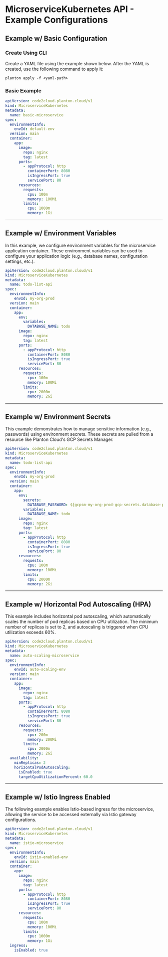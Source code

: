 # MicroserviceKubernetes API - Example Configurations

## Example w/ Basic Configuration

### Create Using CLI

Create a YAML file using the example shown below. After the YAML is created, use the following command to apply it:

```shell
planton apply -f <yaml-path>
```

### Basic Example

```yaml
apiVersion: code2cloud.planton.cloud/v1
kind: MicroserviceKubernetes
metadata:
  name: basic-microservice
spec:
  environmentInfo:
    envId: default-env
  version: main
  container:
    app:
      image:
        repo: nginx
        tag: latest
      ports:
        - appProtocol: http
          containerPort: 8080
          isIngressPort: true
          servicePort: 80
      resources:
        requests:
          cpu: 100m
          memory: 100Mi
        limits:
          cpu: 1000m
          memory: 1Gi
```

---

## Example w/ Environment Variables

In this example, we configure environment variables for the microservice application container. These environment variables can be used to configure your application logic (e.g., database names, configuration settings, etc.).

```yaml
apiVersion: code2cloud.planton.cloud/v1
kind: MicroserviceKubernetes
metadata:
  name: todo-list-api
spec:
  environmentInfo:
    envId: my-org-prod
  version: main
  container:
    app:
      env:
        variables:
          DATABASE_NAME: todo
      image:
        repo: nginx
        tag: latest
      ports:
        - appProtocol: http
          containerPort: 8080
          isIngressPort: true
          servicePort: 80
      resources:
        requests:
          cpu: 100m
          memory: 100Mi
        limits:
          cpu: 2000m
          memory: 2Gi
```

---

## Example w/ Environment Secrets

This example demonstrates how to manage sensitive information (e.g., passwords) using environment secrets. These secrets are pulled from a resource like Planton Cloud's GCP Secrets Manager.

```yaml
apiVersion: code2cloud.planton.cloud/v1
kind: MicroserviceKubernetes
metadata:
  name: todo-list-api
spec:
  environmentInfo:
    envId: my-org-prod
  version: main
  container:
    app:
      env:
        secrets:
          DATABASE_PASSWORD: ${gcpsm-my-org-prod-gcp-secrets.database-password}
        variables:
          DATABASE_NAME: todo
      image:
        repo: nginx
        tag: latest
      ports:
        - appProtocol: http
          containerPort: 8080
          isIngressPort: true
          servicePort: 80
      resources:
        requests:
          cpu: 100m
          memory: 100Mi
        limits:
          cpu: 2000m
          memory: 2Gi
```

---

## Example w/ Horizontal Pod Autoscaling (HPA)

This example includes horizontal pod autoscaling, which automatically scales the number of pod replicas based on CPU utilization. The minimum number of replicas is set to 2, and autoscaling is triggered when CPU utilization exceeds 60%.

```yaml
apiVersion: code2cloud.planton.cloud/v1
kind: MicroserviceKubernetes
metadata:
  name: auto-scaling-microservice
spec:
  environmentInfo:
    envId: auto-scaling-env
  version: main
  container:
    app:
      image:
        repo: nginx
        tag: latest
      ports:
        - appProtocol: http
          containerPort: 8080
          isIngressPort: true
          servicePort: 80
      resources:
        requests:
          cpu: 200m
          memory: 200Mi
        limits:
          cpu: 2000m
          memory: 2Gi
  availability:
    minReplicas: 2
    horizontalPodAutoscaling:
      isEnabled: true
      targetCpuUtilizationPercent: 60.0
```

---

## Example w/ Istio Ingress Enabled

The following example enables Istio-based ingress for the microservice, allowing the service to be accessed externally via Istio gateway configurations.

```yaml
apiVersion: code2cloud.planton.cloud/v1
kind: MicroserviceKubernetes
metadata:
  name: istio-microservice
spec:
  environmentInfo:
    envId: istio-enabled-env
  version: main
  container:
    app:
      image:
        repo: nginx
        tag: latest
      ports:
        - appProtocol: http
          containerPort: 8080
          isIngressPort: true
          servicePort: 80
      resources:
        requests:
          cpu: 100m
          memory: 100Mi
        limits:
          cpu: 1000m
          memory: 1Gi
  ingress:
    isEnabled: true
```
